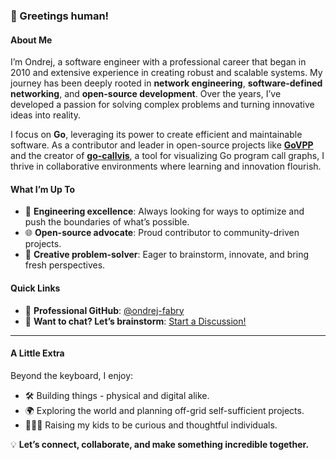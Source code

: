 ### 👋 Greetings human!

#### About Me
I’m Ondrej, a software engineer with a professional career that began in 2010 and extensive experience in creating robust and scalable systems. My journey has been deeply rooted in **network engineering**, **software-defined networking**, and **open-source development**. Over the years, I’ve developed a passion for solving complex problems and turning innovative ideas into reality.

I focus on **Go**, leveraging its power to create efficient and maintainable software. As a contributor and leader in open-source projects like [**GoVPP**](https://github.com/FDio/govpp) and the creator of [**go-callvis**](https://github.com/ondrajz/go-callvis), a tool for visualizing Go program call graphs, I thrive in collaborative environments where learning and innovation flourish.

#### What I’m Up To
- 🚀 **Engineering excellence**: Always looking for ways to optimize and push the boundaries of what’s possible.
- 🌐 **Open-source advocate**: Proud contributor to community-driven projects.
- 🧠 **Creative problem-solver**: Eager to brainstorm, innovate, and bring fresh perspectives.

#### Quick Links
- 💼 **Professional GitHub**: [@ondrej-fabry](https://github.com/ondrej-fabry)
- 💬 **Want to chat? Let’s brainstorm**: [Start a Discussion!](https://github.com/ondrajz/ondrajz/discussions/new)

---

#### A Little Extra  
Beyond the keyboard, I enjoy:
- 🛠️ Building things - physical and digital alike.
- 🌍 Exploring the world and planning off-grid self-sufficient projects.
- 👨‍👩‍👧 Raising my kids to be curious and thoughtful individuals.

💡 **Let’s connect, collaborate, and make something incredible together.**

<!--
**ofabry/ofabry** is a ✨ _special_ ✨ repository because its `README.md` (this file) appears on your GitHub profile.

Here are some ideas to get you started:

- 🔭 I’m currently working on ...
- 🌱 I’m currently learning ...
- 👯 I’m looking to collaborate on ...
- 🤔 I’m looking for help with ...
- 💬 Ask me about ...
- 📫 How to reach me: ...
- 😄 Pronouns: ...
- ⚡ Fun fact: ...
-->
